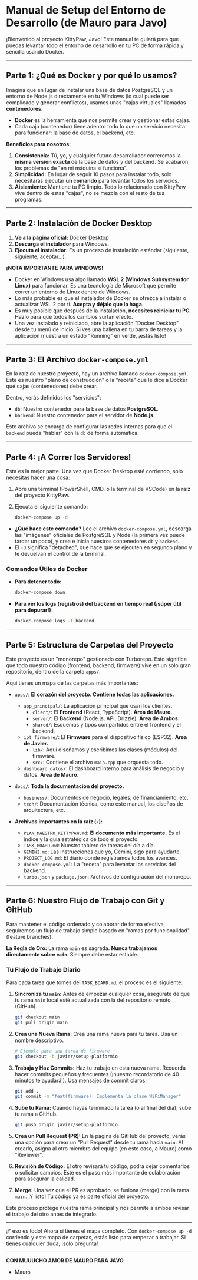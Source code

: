 # Manual de Setup del Entorno de Desarrollo (de Mauro para Javo)

¡Bienvenido al proyecto KittyPaw, Javo! Este manual te guiará para que puedas levantar todo el entorno de desarrollo en tu PC de forma rápida y sencilla usando Docker.

---

## Parte 1: ¿Qué es Docker y por qué lo usamos?

Imagina que en lugar de instalar una base de datos PostgreSQL y un entorno de Node.js directamente en tu Windows (lo cual puede ser complicado y generar conflictos), usamos unas "cajas virtuales" llamadas **contenedores**.

*   **Docker** es la herramienta que nos permite crear y gestionar estas cajas.
*   Cada caja (contenedor) tiene adentro todo lo que un servicio necesita para funcionar: la base de datos, el backend, etc.

**Beneficios para nosotros:**

1.  **Consistencia:** Tú, yo, y cualquier futuro desarrollador correremos la **misma versión exacta** de la base de datos y del backend. Se acabaron los problemas de "en mi máquina sí funciona".
2.  **Simplicidad:** En lugar de seguir 10 pasos para instalar todo, solo necesitarás ejecutar **un comando** para levantar todos los servicios.
3.  **Aislamiento:** Mantiene tu PC limpio. Todo lo relacionado con KittyPaw vive dentro de estas "cajas", no se mezcla con el resto de tus programas.

---

## Parte 2: Instalación de Docker Desktop

1.  **Ve a la página oficial:** [Docker Desktop](https://www.docker.com/products/docker-desktop/)
2.  **Descarga el instalador** para Windows.
3.  **Ejecuta el instalador:** Es un proceso de instalación estándar (siguiente, siguiente, aceptar...).

**¡NOTA IMPORTANTE PARA WINDOWS!**

*   Docker en Windows usa algo llamado **WSL 2 (Windows Subsystem for Linux)** para funcionar. Es una tecnología de Microsoft que permite correr un entorno de Linux dentro de Windows.
*   Lo más probable es que el instalador de Docker se ofrezca a instalar o actualizar WSL 2 por ti. **Acepta y déjalo que lo haga.**
*   Es muy posible que después de la instalación, **necesites reiniciar tu PC**. Hazlo para que todos los cambios surtan efecto.
*   Una vez instalado y reiniciado, abre la aplicación "Docker Desktop" desde tu menú de inicio. Si ves una ballena en tu barra de tareas y la aplicación muestra un estado "Running" en verde, ¡estás listo!

---

## Parte 3: El Archivo `docker-compose.yml`

En la raíz de nuestro proyecto, hay un archivo llamado `docker-compose.yml`. Este es nuestro "plano de construcción" o la "receta" que le dice a Docker qué cajas (contenedores) debe crear.

Dentro, verás definidos los "servicios":

*   `db`: Nuestro contenedor para la base de datos **PostgreSQL**.
*   `backend`: Nuestro contenedor para el servidor de **Node.js**.

Este archivo se encarga de configurar las redes internas para que el `backend` pueda "hablar" con la `db` de forma automática.

---

## Parte 4: ¡A Correr los Servidores!

Esta es la mejor parte. Una vez que Docker Desktop esté corriendo, solo necesitas hacer una cosa:

1.  Abre una terminal (PowerShell, CMD, o la terminal de VSCode) en la raíz del proyecto KittyPaw.
2.  Ejecuta el siguiente comando:

    ```bash
    docker-compose up -d
    ```

*   **¿Qué hace este comando?** Lee el archivo `docker-compose.yml`, descarga las "imágenes" oficiales de PostgreSQL y Node (la primera vez puede tardar un poco), y crea e inicia nuestros contenedores `db` y `backend`.
*   El `-d` significa "detached", que hace que se ejecuten en segundo plano y te devuelvan el control de la terminal.

### Comandos Útiles de Docker

*   **Para detener todo:**
    ```bash
    docker-compose down
    ```
*   **Para ver los logs (registros) del backend en tiempo real (¡súper útil para depurar!):**
    ```bash
    docker-compose logs -f backend
    ```

---

## Parte 5: Estructura de Carpetas del Proyecto

Este proyecto es un "monorepo" gestionado con Turborepo. Esto significa que todo nuestro código (frontend, backend, firmware) vive en un solo gran repositorio, dentro de la carpeta `apps/`.

Aquí tienes un mapa de las carpetas más importantes:

*   `apps/`: **El corazón del proyecto. Contiene todas las aplicaciones.**
    *   `app_principal/`: La aplicación principal que usan los clientes.
        *   `client/`: El **Frontend** (React, TypeScript). **Área de Mauro.**
        *   `server/`: El **Backend** (Node.js, API, Drizzle). **Área de Ambos.**
        *   `shared/`: Esquemas y tipos compartidos entre el frontend y el backend.
    *   `iot_firmware/`: El **Firmware** para el dispositivo físico (ESP32). **Área de Javier.**
        *   `lib/`: Aquí diseñamos y escribimos las clases (módulos) del firmware.
        *   `src/`: Contiene el archivo `main.cpp` que orquesta todo.
    *   `dashboard_datos/`: El dashboard interno para análisis de negocio y datos. **Área de Mauro.**

*   `docs/`: **Toda la documentación del proyecto.**
    *   `business/`: Documentos de negocio, legales, de financiamiento, etc.
    *   `tech/`: Documentación técnica, como este manual, los diseños de arquitectura, etc.

*   **Archivos importantes en la raíz (`/`):**
    *   `PLAN_MAESTRO_KITTYPAW.md`: **El documento más importante.** Es el índice y la guía estratégica de todo el proyecto.
    *   `TASK_BOARD.md`: Nuestro tablero de tareas del día a día.
    *   `GEMINI.md`: Las instrucciones que yo, Gemini, sigo para ayudarte.
    *   `PROJECT_LOG.md`: El diario donde registramos todos los avances.
    *   `docker-compose.yml`: La "receta" para levantar los servicios del backend.
    *   `turbo.json` y `package.json`: Archivos de configuración del monorepo.

---

## Parte 6: Nuestro Flujo de Trabajo con Git y GitHub

Para mantener el código ordenado y colaborar de forma efectiva, seguiremos un flujo de trabajo simple basado en "ramas por funcionalidad" (feature branches).

**La Regla de Oro:** La rama `main` es sagrada. **Nunca trabajamos directamente sobre `main`**. Siempre debe estar estable.

### Tu Flujo de Trabajo Diario

Para cada tarea que tomes del `TASK_BOARD.md`, el proceso es el siguiente:

1.  **Sincroniza tu `main`:** Antes de empezar cualquier cosa, asegúrate de que tu rama `main` local esté actualizada con la del repositorio remoto (GitHub).
    ```bash
    git checkout main
    git pull origin main
    ```

2.  **Crea una Nueva Rama:** Crea una rama nueva para tu tarea. Usa un nombre descriptivo.
    ```bash
    # Ejemplo para una tarea de firmware
    git checkout -b javier/setup-platformio
    ```

3.  **Trabaja y Haz Commits:** Haz tu trabajo en esta nueva rama. Recuerda hacer commits pequeños y frecuentes (¡nuestro recordatorio de 40 minutos te ayudará!). Usa mensajes de commit claros.
    ```bash
    git add .
    git commit -m "feat(firmware): Implementa la clase WiFiManager"
    ```

4.  **Sube tu Rama:** Cuando hayas terminado la tarea (o al final del día), sube tu rama a GitHub.
    ```bash
    git push origin javier/setup-platformio
    ```

5.  **Crea un Pull Request (PR):** En la página de GitHub del proyecto, verás una opción para crear un "Pull Request" desde tu rama hacia `main`. Al crearlo, asigna al otro miembro del equipo (en este caso, a Mauro) como "Reviewer".

6.  **Revisión de Código:** El otro revisará tu código, podrá dejar comentarios o solicitar cambios. Este es el paso más importante de colaboración para asegurar la calidad.

7.  **Merge:** Una vez que el PR es aprobado, se fusiona (merge) con la rama `main`. ¡Y listo! Tu código ya es parte oficial del proyecto.

Este proceso protege nuestra rama principal y nos permite a ambos revisar el trabajo del otro antes de integrarlo.

---

¡Y eso es todo! Ahora sí tienes el mapa completo. Con `docker-compose up -d` corriendo y este mapa de carpetas, estás listo para empezar a trabajar. Si tienes cualquier duda, ¡solo pregunta!

---

**CON MUUUCHO AMOR DE MAURO PARA JAVO**

- Mauro

